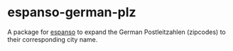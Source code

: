 # espanso-german-plz

A package for [espanso](https://espanso.org/docs/) to expand the German Postleitzahlen (zipcodes) to their corresponding city name.
